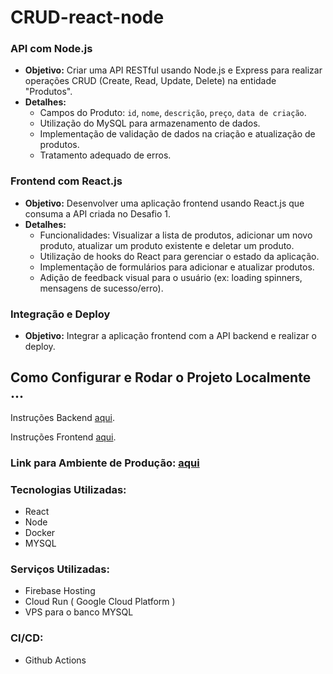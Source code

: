 # CRUD-react-node


### API com Node.js
- **Objetivo:** Criar uma API RESTful usando Node.js e Express para realizar operações CRUD (Create, Read, Update, Delete) na entidade "Produtos".
- **Detalhes:**
  - Campos do Produto: `id`, `nome`, `descrição`, `preço`, `data de criação`.
  - Utilização do MySQL para armazenamento de dados.
  - Implementação de validação de dados na criação e atualização de produtos.
  - Tratamento adequado de erros.

### Frontend com React.js
- **Objetivo:** Desenvolver uma aplicação frontend usando React.js que consuma a API criada no Desafio 1.
- **Detalhes:**
  - Funcionalidades: Visualizar a lista de produtos, adicionar um novo produto, atualizar um produto existente e deletar um produto.
  - Utilização de hooks do React para gerenciar o estado da aplicação.
  - Implementação de formulários para adicionar e atualizar produtos.
  - Adição de feedback visual para o usuário (ex: loading spinners, mensagens de sucesso/erro).

### Integração e Deploy
- **Objetivo:** Integrar a aplicação frontend com a API backend e realizar o deploy.

## Como Configurar e Rodar o Projeto Localmente ...

Instruções Backend [aqui](https://github.com/FelipeeM/CRUD-react-node/blob/main/server/README.md).

Instruções Frontend [aqui](https://github.com/FelipeeM/CRUD-react-node/blob/main/web/README.md).


### Link para Ambiente de Produção: [aqui](https://crud-product-react.web.app/)


### Tecnologias Utilizadas:

- React
- Node
- Docker
- MYSQL

### Serviços Utilizadas:

- Firebase Hosting
- Cloud Run ( Google Cloud Platform )
- VPS para o banco MYSQL

### CI/CD:

- Github Actions
